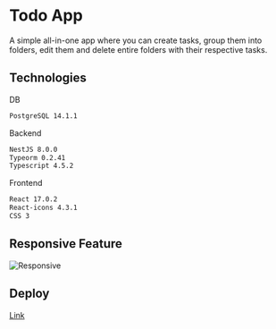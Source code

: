 # Todo App

A simple all-in-one app where you can create tasks, group them into folders, edit them and delete entire folders with their respective tasks.

## Technologies

DB

```bash
PostgreSQL 14.1.1
```

Backend

```bash
NestJS 8.0.0
Typeorm 0.2.41
Typescript 4.5.2
```

Frontend

```bash
React 17.0.2
React-icons 4.3.1
CSS 3
```

## Responsive Feature

![Responsive](https://im7.ezgif.com/tmp/ezgif-7-c7d634015cba.gif)


## Deploy
[Link](https://axelmalawskitodoapp.netlify.app/)
